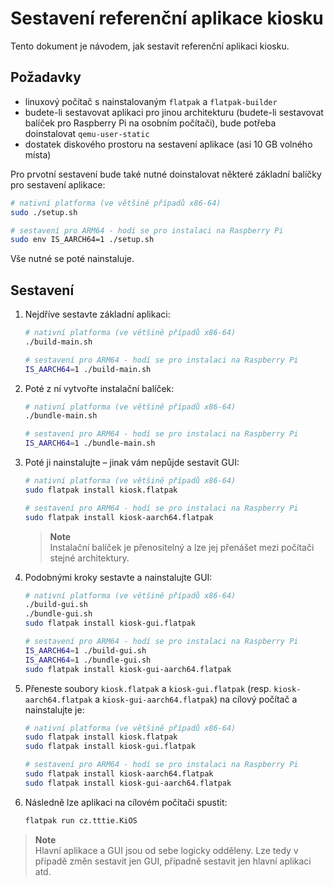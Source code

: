 # Sestavení referenční aplikace kiosku
Tento dokument je návodem, jak sestavit referenční aplikaci kiosku.

## Požadavky
- linuxový počítač s nainstalovaným `flatpak` a `flatpak-builder`
- budete-li sestavovat aplikaci pro jinou architekturu (budete-li sestavovat balíček pro Raspberry Pi na osobním počítači), bude potřeba doinstalovat `qemu-user-static`
- dostatek diskového prostoru na sestavení aplikace (asi 10 GB volného místa)

Pro prvotní sestavení bude také nutné doinstalovat některé základní balíčky pro sestavení aplikace:

```bash
# nativní platforma (ve většině případů x86-64)
sudo ./setup.sh

# sestavení pro ARM64 - hodí se pro instalaci na Raspberry Pi
sudo env IS_AARCH64=1 ./setup.sh
```

Vše nutné se poté nainstaluje.

## Sestavení
1. Nejdříve sestavte základní aplikaci:

    ```bash
    # nativní platforma (ve většině případů x86-64)
    ./build-main.sh

    # sestavení pro ARM64 - hodí se pro instalaci na Raspberry Pi
    IS_AARCH64=1 ./build-main.sh
    ```

1. Poté z ní vytvořte instalační balíček:

    ```bash
    # nativní platforma (ve většině případů x86-64)
    ./bundle-main.sh

    # sestavení pro ARM64 - hodí se pro instalaci na Raspberry Pi
    IS_AARCH64=1 ./bundle-main.sh
    ```

1. Poté ji nainstalujte – jinak vám nepůjde sestavit GUI:

    ```bash
    # nativní platforma (ve většině případů x86-64)
    sudo flatpak install kiosk.flatpak

    # sestavení pro ARM64 - hodí se pro instalaci na Raspberry Pi
    sudo flatpak install kiosk-aarch64.flatpak 
    ```
    > **Note**  
    > Instalační balíček je přenositelný a lze jej přenášet mezi počítači stejné architektury.

1. Podobnými kroky sestavte a nainstalujte GUI:

    ```bash
    # nativní platforma (ve většině případů x86-64)
    ./build-gui.sh
    ./bundle-gui.sh
    sudo flatpak install kiosk-gui.flatpak

    # sestavení pro ARM64 - hodí se pro instalaci na Raspberry Pi
    IS_AARCH64=1 ./build-gui.sh
    IS_AARCH64=1 ./bundle-gui.sh
    sudo flatpak install kiosk-gui-aarch64.flatpak
    ```

1. Přeneste soubory `kiosk.flatpak` a `kiosk-gui.flatpak` (resp. `kiosk-aarch64.flatpak` a `kiosk-gui-aarch64.flatpak`) na cílový počítač a nainstalujte je:

    ```bash
    # nativní platforma (ve většině případů x86-64)
    sudo flatpak install kiosk.flatpak
    sudo flatpak install kiosk-gui.flatpak

    # sestavení pro ARM64 - hodí se pro instalaci na Raspberry Pi
    sudo flatpak install kiosk-aarch64.flatpak
    sudo flatpak install kiosk-gui-aarch64.flatpak
    ```

1. Následně lze aplikaci na cílovém počítači spustit:

    ```bash
    flatpak run cz.tttie.KiOS
    ```

> **Note**  
> Hlavní aplikace a GUI jsou od sebe logicky odděleny. Lze tedy v případě změn sestavit jen GUI, případně sestavit jen hlavní aplikaci atd.
